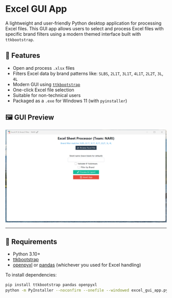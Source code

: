 # Excel GUI App

A lightweight and user-friendly Python desktop application for processing Excel files. This GUI app allows users to select and process Excel files with specific brand filters using a modern themed interface built with `ttkbootstrap`.

## 🚀 Features

- Open and process `.xlsx` files
- Filters Excel data by brand patterns like: `SLBS`, `2L1T`, `3L1T`, `4L1T`, `2L2T`, `3L`, `4L`
- Modern GUI using [`ttkbootstrap`](https://ttkbootstrap.readthedocs.io)
- One-click Excel file selection
- Suitable for non-technical users
- Packaged as a `.exe` for Windows 11 (with `pyinstaller`)

## 🖼 GUI Preview

![alt text](excel_gui_app.png)

---

## 🧰 Requirements

- Python 3.10+
- [ttkbootstrap](https://pypi.org/project/ttkbootstrap/)
- [openpyxl](https://pypi.org/project/openpyxl/) or [pandas](https://pypi.org/project/pandas/) (whichever you used for Excel handling)

To install dependencies:

```bash
pip install ttkbootstrap pandas openpyxl
python -m PyInstaller --noconfirm --onefile --windowed excel_gui_app.py  # build command, run on windows
```


